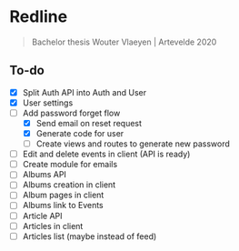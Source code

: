 # Redline
> Bachelor thesis Wouter Vlaeyen | Artevelde 2020

## To-do

- [x] Split Auth API into Auth and User
- [x] User settings
- [ ] Add password forget flow
  - [x] Send email on reset request
  - [x] Generate code for user
  - [ ] Create views and routes to generate new password
- [ ] Edit and delete events in client (API is ready)
- [ ] Create module for emails
- [ ] Albums API
- [ ] Albums creation in client
- [ ] Album pages in client
- [ ] Albums link to Events
- [ ] Article API
- [ ] Articles in client
- [ ] Articles list (maybe instead of feed)